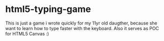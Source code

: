 html5-typing-game
=================

This is just a game i wrote quickly for my 11yr old daugther, because she want to learn how to type faster with the keyboard. Also it serves as POC for HTML5 Canvas :)